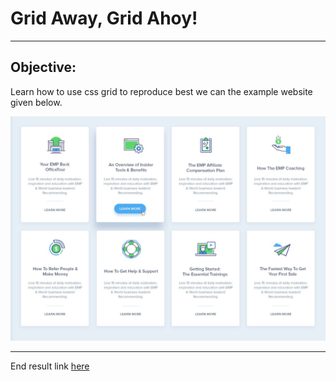 # Grid Away, Grid Ahoy!
***

## Objective:
Learn how to use css grid to reproduce best we can the example website given below.

![exercise](images/exercise-2.png)

***
End result link [here](https://fradven.github.io/Grid-away-grid-ahoy-/)
